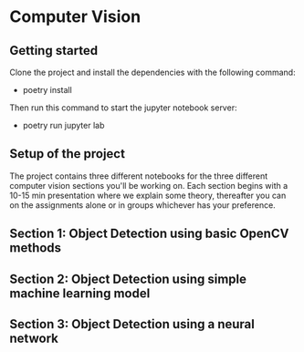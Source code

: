 # Computer Vision



## Getting started

Clone the project and install the dependencies with the following command: 

- poetry install

Then run this command to start the jupyter notebook server:

- poetry run jupyter lab 

## Setup of the project

The project contains three different notebooks for the three different computer vision sections you'll be working on. Each section begins with a 10-15 min presentation where we explain some theory, thereafter you can on the assignments alone or in groups whichever has your preference.

## Section 1: Object Detection using basic OpenCV methods

## Section 2: Object Detection using simple machine learning model

## Section 3: Object Detection using a neural network